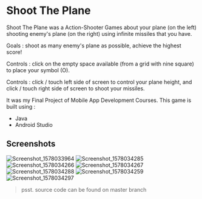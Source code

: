 # Shoot The Plane

Shoot The Plane was a Action-Shooter Games about your plane (on the left) shooting enemy's plane (on the right) using infinite missiles that you have.

Goals : shoot as many enemy's plane as possible, achieve the highest score!

Controls : click on the empty space available (from a grid with nine square) to place your symbol (O).

Controls : click / touch left side of screen to control your plane height, and click / touch right side of screen to shoot your missiles.

It was my Final Project of Mobile App Development Courses.
This game is built using :
- Java
- Android Studio

## Screenshots
![Screenshot_1578033964](https://user-images.githubusercontent.com/48901714/190986031-41b5d02c-111d-44a2-a063-652610c849b2.png)
![Screenshot_1578034285](https://user-images.githubusercontent.com/48901714/190986061-ba19d051-95da-48d4-8d14-809ce21e2dc8.png)
![Screenshot_1578034266](https://user-images.githubusercontent.com/48901714/190986073-3577c0cc-1f27-4765-89d7-7f932207f9bc.png)
![Screenshot_1578034267](https://user-images.githubusercontent.com/48901714/190986087-e18f86d2-9360-440e-acee-0db9042ab569.png)
![Screenshot_1578034288](https://user-images.githubusercontent.com/48901714/190986097-435d8daf-6b71-4b1f-beeb-73f949037be2.png)
![Screenshot_1578034259](https://user-images.githubusercontent.com/48901714/190986113-21b7a657-605a-49f9-b16e-ee27a6b7ab09.png)
![Screenshot_1578034297](https://user-images.githubusercontent.com/48901714/190986139-679c3853-7aef-4c4b-803b-a74366840f10.png)

> psst. source code can be found on master branch
